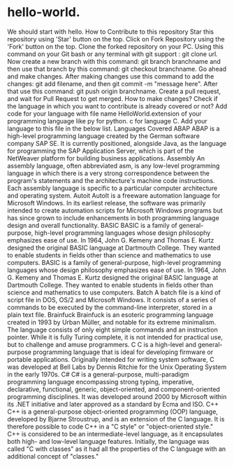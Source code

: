 # hello-world.
We should start with hello. How to Contribute to this repository  Star this repository using 'Star' button on the top. Click on Fork Repository using the 'Fork' button on the top. Clone the forked repository on your PC. Using this command on your Git bash or any terminal with git support : git clone url. Now create a new branch with this command: git branch branchname and then use that branch by this command: git checkout branchname. Go ahead and make changes. After making changes use this command to add the changes: git add filename, and then git commit -m "message here". After that use this command: git push origin branchname. Create a pull request, and wait for Pull Request to get merged. How to make changes?  Check if the language in which you want to contribute is already covered or not? Add code for your language with file name HelloWorld.extension of your programming language like py for python. c for language C. Add your language to this file in the below list. Languages Covered   ABAP ABAP is a high-level programming language created by the German software company SAP SE. It is currently positioned, alongside Java, as the language for programming the SAP Application Server, which is part of the NetWeaver platform for building business applications.   Assembly An assembly language, often abbreviated asm, is any low-level programming language in which there is a very strong correspondence between the program's statements and the architecture's machine code instructions. Each assembly language is specific to a particular computer architecture and operating system.   Autoit AutoIt is a freeware automation language for Microsoft Windows. In its earliest release, the software was primarily intended to create automation scripts for Microsoft Windows programs but has since grown to include enhancements in both programming language design and overall functionality.   BASIC BASIC is a family of general-purpose, high-level programming languages whose design philosophy emphasizes ease of use. In 1964, John G. Kemeny and Thomas E. Kurtz designed the original BASIC language at Dartmouth College. They wanted to enable students in fields other than science and mathematics to use computers.  BASIC is a family of general-purpose, high-level programming languages whose design philosophy emphasizes ease of use. In 1964, John G. Kemeny and Thomas E. Kurtz designed the original BASIC language at Dartmouth College. They wanted to enable students in fields other than science and mathematics to use computers.   Batch A batch file is a kind of script file in DOS, OS/2 and Microsoft Windows. It consists of a series of commands to be executed by the command-line interpreter, stored in a plain text file.   Brainfuck Brainfuck is an esoteric programming language created in 1993 by Urban Müller, and notable for its extreme minimalism. The language consists of only eight simple commands and an instruction pointer. While it is fully Turing complete, it is not intended for practical use, but to challenge and amuse programmers.   C  C is a high-level and general-purpose programming language that is ideal for developing firmware or portable applications. Originally intended for writing system software, C was developed at Bell Labs by Dennis Ritchie for the Unix Operating System in the early 1970s.   C# C# is a general-purpose, multi-paradigm programming language encompassing strong typing, imperative, declarative, functional, generic, object-oriented, and component-oriented programming disciplines. It was developed around 2000 by Microsoft within its .NET initiative and later approved as a standard by Ecma and ISO.   C++ C++ is a general-purpose object-oriented programming (OOP) language, developed by Bjarne Stroustrup, and is an extension of the C language. It is therefore possible to code C++ in a "C style" or "object-oriented style." C++ is considered to be an intermediate-level language, as it encapsulates both high- and low-level language features. Initially, the language was called "C with classes" as it had all the properties of the C language with an additional concept of "classes."
